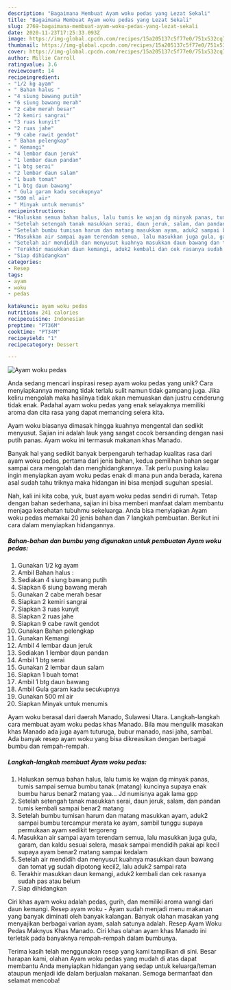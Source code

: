 ```yaml
---
description: "Bagaimana Membuat Ayam woku pedas yang Lezat Sekali"
title: "Bagaimana Membuat Ayam woku pedas yang Lezat Sekali"
slug: 2769-bagaimana-membuat-ayam-woku-pedas-yang-lezat-sekali
date: 2020-11-23T17:25:33.093Z
image: https://img-global.cpcdn.com/recipes/15a205137c5f77e0/751x532cq70/ayam-woku-pedas-foto-resep-utama.jpg
thumbnail: https://img-global.cpcdn.com/recipes/15a205137c5f77e0/751x532cq70/ayam-woku-pedas-foto-resep-utama.jpg
cover: https://img-global.cpcdn.com/recipes/15a205137c5f77e0/751x532cq70/ayam-woku-pedas-foto-resep-utama.jpg
author: Millie Carroll
ratingvalue: 3.6
reviewcount: 14
recipeingredient:
- "1/2 kg ayam"
- " Bahan halus "
- "4 siung bawang putih"
- "6 siung bawang merah"
- "2 cabe merah besar"
- "2 kemiri sangrai"
- "3 ruas kunyit"
- "2 ruas jahe"
- "9 cabe rawit gendot"
- " Bahan pelengkap"
- " Kemangi"
- "4 lembar daun jeruk"
- "1 lembar daun pandan"
- "1 btg serai"
- "2 lembar daun salam"
- "1 buah tomat"
- "1 btg daun bawang"
- " Gula garam kadu secukupnya"
- "500 ml air"
- " Minyak untuk menumis"
recipeinstructions:
- "Haluskan semua bahan halus, lalu tumis ke wajan dg minyak panas, tumis sampai semua bumbu tanak (matang) kuncinya supaya enak bumbu harus benar2 matang yaa... Jd numisnya agak lama gpp"
- "Setelah setengah tanak masukkan serai, daun jeruk, salam, dan pandan tumis kembali sampai benar2 matang"
- "Setelah bumbu tumisan harum dan matang masukkan ayam, aduk2 sampai bumbu tercampur merata ke ayam, sambil tunggu supaya permukaan ayam sedikit tergoreng"
- "Masukkan air sampai ayam terendam semua, lalu masukkan juga gula, garam, dan kaldu sesuai selera, masak sampai mendidih pakai api kecil supaya ayam benar2 matang sampai kedalam"
- "Setelah air mendidih dan menyusut kuahnya masukkan daun bawang dan tomat yg sudah dipotong kecil2, lalu aduk2 sampai rata"
- "Terakhir masukkan daun kemangi, aduk2 kembali dan cek rasanya sudah pas atau belum"
- "Siap dihidangkan"
categories:
- Resep
tags:
- ayam
- woku
- pedas

katakunci: ayam woku pedas 
nutrition: 241 calories
recipecuisine: Indonesian
preptime: "PT36M"
cooktime: "PT34M"
recipeyield: "1"
recipecategory: Dessert

---
```



![Ayam woku pedas](https://img-global.cpcdn.com/recipes/15a205137c5f77e0/751x532cq70/ayam-woku-pedas-foto-resep-utama.jpg)

Anda sedang mencari inspirasi resep ayam woku pedas yang unik? Cara menyiapkannya memang tidak terlalu sulit namun tidak gampang juga. Jika keliru mengolah maka hasilnya tidak akan memuaskan dan justru cenderung tidak enak. Padahal ayam woku pedas yang enak selayaknya memiliki aroma dan cita rasa yang dapat memancing selera kita.

Ayam woku biasanya dimasak hingga kuahnya mengental dan sedikit menyusut. Sajian ini adalah lauk yang sangat cocok bersanding dengan nasi putih panas. Ayam woku ini termasuk makanan khas Manado.

Banyak hal yang sedikit banyak berpengaruh terhadap kualitas rasa dari ayam woku pedas, pertama dari jenis bahan, kedua pemilihan bahan segar sampai cara mengolah dan menghidangkannya. Tak perlu pusing kalau ingin menyiapkan ayam woku pedas enak di mana pun anda berada, karena asal sudah tahu triknya maka hidangan ini bisa menjadi suguhan spesial.


Nah, kali ini kita coba, yuk, buat ayam woku pedas sendiri di rumah. Tetap dengan bahan sederhana, sajian ini bisa memberi manfaat dalam membantu menjaga kesehatan tubuhmu sekeluarga. Anda bisa menyiapkan Ayam woku pedas memakai 20 jenis bahan dan 7 langkah pembuatan. Berikut ini cara dalam menyiapkan hidangannya.

<!--inarticleads1-->

##### Bahan-bahan dan bumbu yang digunakan untuk pembuatan Ayam woku pedas:

1. Gunakan 1/2 kg ayam
1. Ambil  Bahan halus :
1. Sediakan 4 siung bawang putih
1. Siapkan 6 siung bawang merah
1. Gunakan 2 cabe merah besar
1. Siapkan 2 kemiri sangrai
1. Siapkan 3 ruas kunyit
1. Siapkan 2 ruas jahe
1. Siapkan 9 cabe rawit gendot
1. Gunakan  Bahan pelengkap
1. Gunakan  Kemangi
1. Ambil 4 lembar daun jeruk
1. Sediakan 1 lembar daun pandan
1. Ambil 1 btg serai
1. Gunakan 2 lembar daun salam
1. Siapkan 1 buah tomat
1. Ambil 1 btg daun bawang
1. Ambil  Gula garam kadu secukupnya
1. Gunakan 500 ml air
1. Siapkan  Minyak untuk menumis


Ayam woku berasal dari daerah Manado, Sulawesi Utara. Langkah-langkah cara membuat ayam woku pedas khas Manado. Bila mau mengulik masakan khas Manado ada juga ayam tuturuga, bubur manado, nasi jaha, sambal. Ada banyak resep ayam woku yang bisa dikreasikan dengan berbagai bumbu dan rempah-rempah. 

<!--inarticleads2-->

##### Langkah-langkah membuat Ayam woku pedas:

1. Haluskan semua bahan halus, lalu tumis ke wajan dg minyak panas, tumis sampai semua bumbu tanak (matang) kuncinya supaya enak bumbu harus benar2 matang yaa... Jd numisnya agak lama gpp
1. Setelah setengah tanak masukkan serai, daun jeruk, salam, dan pandan tumis kembali sampai benar2 matang
1. Setelah bumbu tumisan harum dan matang masukkan ayam, aduk2 sampai bumbu tercampur merata ke ayam, sambil tunggu supaya permukaan ayam sedikit tergoreng
1. Masukkan air sampai ayam terendam semua, lalu masukkan juga gula, garam, dan kaldu sesuai selera, masak sampai mendidih pakai api kecil supaya ayam benar2 matang sampai kedalam
1. Setelah air mendidih dan menyusut kuahnya masukkan daun bawang dan tomat yg sudah dipotong kecil2, lalu aduk2 sampai rata
1. Terakhir masukkan daun kemangi, aduk2 kembali dan cek rasanya sudah pas atau belum
1. Siap dihidangkan


Ciri khas ayam woku adalah pedas, gurih, dan memiliki aroma wangi dari daun kemangi. Resep ayam woku - Ayam sudah menjadi menu makanan yang banyak diminati oleh banyak kalangan. Banyak olahan masakan yang menyajikan berbagai varian ayam, salah satunya adalah. Resep Ayam Woku Pedas Maknyus Khas Manado. Ciri khas olahan ayam khas Manado ini terletak pada banyaknya rempah-rempah dalam bumbunya. 

Terima kasih telah menggunakan resep yang kami tampilkan di sini. Besar harapan kami, olahan Ayam woku pedas yang mudah di atas dapat membantu Anda menyiapkan hidangan yang sedap untuk keluarga/teman ataupun menjadi ide dalam berjualan makanan. Semoga bermanfaat dan selamat mencoba!
